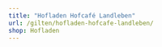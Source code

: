 ```yaml
---
title: "Hofladen Hofcafé Landleben"
url: /gilten/hofladen-hofcafe-landleben/
shop: Hofladen
---
```

